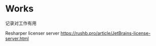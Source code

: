 # Works
记录对工作有用

Resharper licenser server 
https://rushb.pro/article/JetBrains-license-server.html
